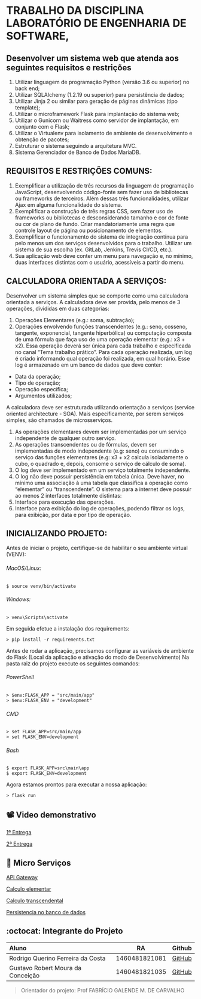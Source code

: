 # TRABALHO DA DISCIPLINA LABORATÓRIO DE ENGENHARIA DE SOFTWARE,
## Desenvolver um sistema web que atenda aos seguintes requisitos e restrições

1. Utilizar linguagem de programação Python (versão 3.6 ou superior) no back end;
2. Utilizar SQLAlchemy (1.2.19 ou superior) para persistência de dados;
3. Utilizar Jinja 2 ou similar para geração de páginas dinâmicas (tipo template);
4. Utilizar o microframework Flask para implantação do sistema web;
5. Utilizar o Gunicorn ou Waitress como servidor de implantação, em conjunto com o Flask;
6. Utilizar o Virtualenv para isolamento de ambiente de desenvolvimento e obtenção de pacotes;
7. Estruturar o sistema seguindo a arquitetura MVC.
8. Sistema Gerenciador de Banco de Dados MariaDB.


## REQUISITOS E RESTRIÇÕES COMUNS:

1. Exemplificar a utilização de três recursos da linguagem de programação JavaScript,
desenvolvendo código-fonte sem fazer uso de bibliotecas ou frameworks de terceiros.
Além dessas três funcionalidades, utilizar Ajax em alguma funcionalidade do sistema.
2. Exemplificar a construção de três regras CSS, sem fazer uso de frameworks ou
bibliotecas e desconsiderando tamanho e cor de fonte ou cor de plano de fundo. Criar
mandatoriamente uma regra que controle layout de página ou posicionamento de
elementos.
3. Exemplificar o funcionamento do sistema de integração contínua para pelo menos um
dos serviços desenvolvidos para o trabalho. Utilizar um sistema de sua escolha (ex.
GitLab, Jenkins, Trevis CI/CD, etc.).
4. Sua aplicação web deve conter um menu para navegação e, no mínimo, duas interfaces
distintas com o usuário, acessíveis a partir do menu.


## CALCULADORA ORIENTADA A SERVIÇOS:

 Desenvolver um sistema simples que se comporte como uma calculadora orientada a serviços.
A calculadora deve ser provida, pelo menos de 3 operações, divididas em duas categorias:
1. Operações Elementares (e.g.: soma, subtração);
2. Operações envolvendo funções transcendentes (e.g.: seno, cosseno, tangente, exponencial, tangente hiperbólica)
ou computação composta de uma fórmula que faça uso de uma operação elementar (e.g.: x3 + x2).
Essa operação deverá ser única para cada trabalho e especificada no canal “Tema trabalho prático”.
Para cada operação realizada, um log é criado informando qual operação foi realizada, em qual horário.
Esse log é armazenado em um banco de dados que deve conter:
- Data da operação;
- Tipo de operação;
- Operação específica;
- Argumentos utilizados;

A calculadora deve ser estruturada utilizando orientação a serviços (service oriented architecture - SOA).
Mais especificamente, por serem serviços simples, são chamados de microsserviços.
1. As operações elementares devem ser implementadas por um serviço independente de qualquer outro serviço.
2. As operações transcendentes ou de fórmulas, devem ser implementadas de modo
independente (e.g: seno) ou consumindo o serviço das funções elementares
(e.g: x3 + x2 calcula isoladamente o cubo, o quadrado e, depois, consome o serviço de cálculo de soma).
3. O log deve ser implementado em um serviço totalmente independente.
4. O log não deve possuir persistência em tabela única. Deve haver, no mínimo uma
associação à uma tabela que classifica a operação como “elementar” ou “transcendente”.
O sistema para a internet deve possuir ao menos 2 interfaces totalmente distintas:
1. Interface para execução das operações.
2. Interface para exibição do log de operações, podendo filtrar os logs, para exibição, por data e por tipo de operação. 

## INICIALIZANDO PROJETO:

Antes de iniciar o projeto, certifique-se de habilitar o seu ambiente virtual (VENV):
###### MacOS/Linux:
```
$ source venv/bin/activate
```
###### Windows:
```
> venv\Scripts\activate
```
Em seguida efetue a instalação dos requirements:
```
> pip install -r requirements.txt
```
Antes de rodar a aplicação, precisamos configurar as variáveis de ambiente do Flask 
(Local da aplicação e ativação do modo de Desenvolvimento)
Na pasta raiz do projeto execute os seguintes comandos:

###### PowerShell
```
> $env:FLASK_APP = "src/main/app"
> $env:FLASK_ENV = "development"
```
###### CMD
```
> set FLASK_APP=src/main/app
> set FLASK_ENV=development
```
###### Bash
```
$ export FLASK_APP=src\main\app
$ export FLASK_ENV=development
```

Agora estamos prontos para executar a nossa aplicação:
```
> flask run
```
## :film_projector: Video demonstrativo
<a href="https://youtu.be/whOxtTLIQDc">1ª Entrega</a>

<a href="https://youtu.be/1USeqB5Laxc">2ª Entrega</a>

## :jigsaw: Micro Serviços
<a href="https://github.com/rodrigoqfcosta/api_gateway">API Gateway</a>

<a href="https://github.com/rodrigoqfcosta/service_elementar">Calculo elementar</a>

<a href="https://github.com/rodrigoqfcosta/service_transcendental">Calculo transcendental</a>

<a href="https://github.com/rodrigoqfcosta/service_database">Persistencia no banco de dados</a>

## :octocat: Integrante do Projeto

Aluno                              | RA                | Github     
:----------------------------      | :-------------:   | :------------:
Rodrigo Querino Ferreira da Costa  | 1460481821081     | <a href="https://github.com/rodrigoqfcosta">GitHub</a>
Gustavo Robert Moura da Conceição  | 1460481821035     | <a href="https://github.com/gusrobert">GitHub</a>

> Orientador do projeto: Prof FABRÍCIO GALENDE M. DE CARVALHO
